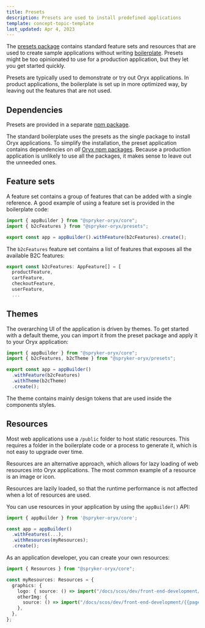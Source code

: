 ```yaml
---
title: Presets
description: Presets are used to install predefined applications
template: concept-topic-template
last_updated: Apr 4, 2023
---
```


The [presets package](https://www.npmjs.com/package/@spryker-oryx/presets) contains standard feature sets and resources that are used to create sample applications without writing [boilerplate](/docs/scos/dev/front-end-development/{{page.version}}/oryx/boilerplate.md). Presets might be too opinionated to use for a production application, but they let you get started quickly.

Presets are typically used to demonstrate or try out Oryx applications. In product applications, the boilerplate is set up in more optimized way, by leaving out the features that are not used.

## Dependencies

Presets are provided in a separate [npm package](https://www.npmjs.com/package/@spryker-oryx/presets).

The standard boilerplate uses the presets as the single package to install Oryx applications. To simplify the installation, the preset application contains dependencies on _all_ [Oryx npm packages](https://www.npmjs.com/org/spryker-oryx). Because a production application is unlikely to use all the packages, it makes sense to leave out the unneeded ones.

## Feature sets

A feature set contains a group of features that can be added with a single reference. A good example of using a feature set is provided in the boilerplate code:

```ts
import { appBuilder } from "@spryker-oryx/core";
import { b2cFeatures } from "@spryker-oryx/presets";

export const app = appBuilder().withFeature(b2cFeatures).create();
```

The `b2cFeatures` feature set contains a list of features that exposes all the available B2C features:

```ts
export const b2cFeatures: AppFeature[] = [
  productFeature,
  cartFeature,
  checkoutFeature,
  userFeature,
  ...
```

## Themes

The overarching UI of the application is driven by themes. To get started with a default theme, you can import it from the preset package and apply it to your Oryx application:

```ts
import { appBuilder } from "@spryker-oryx/core";
import { b2cFeatures, b2cTheme } from "@spryker-oryx/presets";

export const app = appBuilder()
  .withFeature(b2cFeatures)
  .withTheme(b2cTheme)
  .create();
```

The theme contains mainly design tokens that are used inside the components styles.

## Resources

Most web applications use a `/public` folder to host static resources. This requires a folder in the boilerplate code or a process to generate it, which is not easy to upgrade over time.

Resources are an alternative approach, which allows for lazy loading of web resources into Oryx applications. The most common example of a resource is an image or icon.

Resources are lazily loaded, so that the runtime performance is not affected when a lot of resources are used.

You can use resources in your application by using the `appBuilder()` API:

```ts
import { appBuilder } from '@spryker-oryx/core';

const app = appBuilder()
  .withFeatures(...),
  .withResources(myResources);
  .create();
```

As an application developer, you can create your own resources:

```ts
import { Resources } from "@spryker-oryx/core";

const myResources: Resources = {
  graphics: {
    logo: { source: () => import("/docs/scos/dev/front-end-development/{{page.version}}/oryx/my-logo").then((m) => m.default) },
    otherImg: {
      source: () => import("/docs/scos/dev/front-end-development/{{page.version}}/oryx/my-other-img").then((m) => m.default),
    },
  },
};
```
